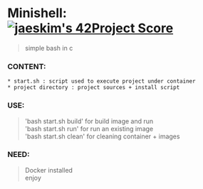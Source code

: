 # Minishell: [![jaeskim's 42Project Score](https://badge42.herokuapp.com/api/project/azeraoul/minishell)](https://github.com/thezedzed/minishell_aio) <br>
> simple bash in c

### CONTENT:
	* start.sh : script used to execute project under container
	* project directory : project sources + install script

### USE:
> 'bash start.sh build' for build image and run <br>
> 'bash start.sh run' for run an existing image <br>
> 'bash start.sh clean' for cleaning container + images

### NEED:
> Docker installed <br>
enjoy
